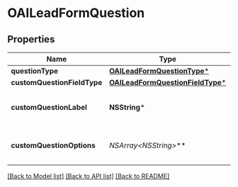# OAILeadFormQuestion

## Properties
Name | Type | Description | Notes
------------ | ------------- | ------------- | -------------
**questionType** | [**OAILeadFormQuestionType***](OAILeadFormQuestionType.md) |  | [optional] 
**customQuestionFieldType** | [**OAILeadFormQuestionFieldType***](OAILeadFormQuestionFieldType.md) |  | [optional] 
**customQuestionLabel** | **NSString*** | Question label for a custom question. | [optional] 
**customQuestionOptions** | **NSArray&lt;NSString*&gt;*** | Question options for a custom question. | [optional] 

[[Back to Model list]](../README.md#documentation-for-models) [[Back to API list]](../README.md#documentation-for-api-endpoints) [[Back to README]](../README.md)


